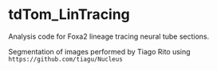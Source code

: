 # tdTom_LinTracing
Analysis code for Foxa2 lineage tracing neural tube sections. 

Segmentation of images performed by Tiago Rito using `https://github.com/tiagu/Nucleus`
